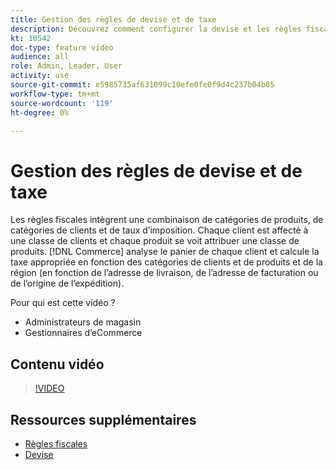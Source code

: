 ```yaml
---
title: Gestion des règles de devise et de taxe
description: Découvrez comment configurer la devise et les règles fiscales qui [!DNL Commerce] utilise pour calculer la taxe appropriée en fonction des catégories de clients et de produits.
kt: 10542
doc-type: feature video
audience: all
role: Admin, Leader, User
activity: use
source-git-commit: e5985735af631099c10efe0fe0f9d4c237b04b85
workflow-type: tm+mt
source-wordcount: '119'
ht-degree: 0%

---
```


# Gestion des règles de devise et de taxe

Les règles fiscales intègrent une combinaison de catégories de produits, de catégories de clients et de taux d’imposition. Chaque client est affecté à une classe de clients et chaque produit se voit attribuer une classe de produits. [!DNL Commerce] analyse le panier de chaque client et calcule la taxe appropriée en fonction des catégories de clients et de produits et de la région (en fonction de l’adresse de livraison, de l’adresse de facturation ou de l’origine de l’expédition).

Pour qui est cette vidéo ?

- Administrateurs de magasin
- Gestionnaires d’eCommerce

## Contenu vidéo

>[!VIDEO](https://video.tv.adobe.com/v/343657?quality=12&learn=on)

## Ressources supplémentaires

- [Règles fiscales](https://docs.magento.com/user-guide/tax/tax-rules.html)
- [Devise](https://docs.magento.com/user-guide/stores/currency.html)
